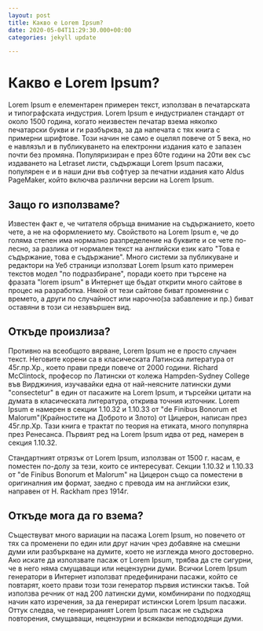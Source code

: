 ```yaml
---
layout: post
title: Какво е Lorem Ipsum?
date: 2020-05-04T11:29:30.000+00:00
categories: jekyll update

---
```

# Какво е Lorem Ipsum?
Lorem Ipsum е елементарен примерен текст, използван в печатарската и типографската индустрия. Lorem Ipsum е индустриален стандарт от около 1500 година, когато неизвестен печатар взема няколко печатарски букви и ги разбърква, за да напечата с тях книга с примерни шрифтове. Този начин не само е оцелял повече от 5 века, но е навлязъл и в публикуването на електронни издания като е запазен почти без промяна. Популяризиран е през 60те години на 20ти век със издаването на Letraset листи, съдържащи Lorem Ipsum пасажи, популярен е и в наши дни във софтуер за печатни издания като Aldus PageMaker, който включва различни версии на Lorem Ipsum.

## Защо го използваме?
Известен факт е, че читателя обръща внимание на съдържанието, което чете, а не на оформлението му. Свойството на Lorem Ipsum е, че до голяма степен има нормално разпределение на буквите и се чете по-лесно, за разлика от нормален текст на английски език като "Това е съдържание, това е съдържание". Много системи за публикуване и редактори на Уеб страници използват Lorem Ipsum като примерен текстов модел "по подразбиране", поради което при търсене на фразата "lorem ipsum" в Интернет ще бъдат открити много сайтове в процес на разработка. Някой от тези сайтове биват променяни с времето, а други по случайност или нарочно(за забавление и пр.) биват оставяни в този си незавършен вид.


## Откъде произлиза?
Противно на всеобщото вярване, Lorem Ipsum не е просто случаен текст. Неговите корени са в класическата Латинска литература от 45г.пр.Хр., което прави преди повече от 2000 години. Richard McClintock, професор по Латински от колежа Hampden-Sydney College във Вирджиния, изучавайки една от най-неясните латински думи "consectetur" в един от пасажите на Lorem Ipsum, и търсейки цитати на думата в класическата литература, открива точния източник. Lorem Ipsum е намерен в секции 1.10.32 и 1.10.33 от "de Finibus Bonorum et Malorum"(Крайностите на Доброто и Злото) от Цицерон, написан през 45г.пр.Хр. Тази книга е трактат по теория на етиката, много популярна през Ренесанса. Първият ред на Lorem Ipsum идва от ред, намерен в секция 1.10.32.

Стандартният отрязък от Lorem Ipsum, използван от 1500 г. насам, е поместен по-долу за тези, които се интересуват. Секции 1.10.32 и 1.10.33 от "de Finibus Bonorum et Malorum" на Цицерон също са поместени в оригиналния им формат, заедно с превода им на английски език, направен от H. Rackham през 1914г.

## Откъде мога да го взема?
Съществуват много вариации на пасажа Lorem Ipsum, но повечето от тях са променени по един или друг начин чрез добавяне на смешни думи или разбъркване на думите, което не изглежда много достоверно. Ако искате да използвате пасаж от Lorem Ipsum, трябва да сте сигурни, че в него няма смущаващи или нецензурни думи. Всички Lorem Ipsum генератори в Интернет използват предефинирани пасажи, който се повтарят, което прави този този генератор първия истински такъв. Той използва речник от над 200 латински думи, комбинирани по подходящ начин като изречения, за да генерират истински Lorem Ipsum пасажи. Оттук следва, че генерираният Lorem Ipsum пасаж не съдържа повторения, смущаващи, нецензурни и всякакви неподходящи думи.